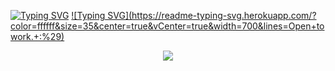 
[![Typing SVG](https://readme-typing-svg.herokuapp.com/?color=ffffff&size=35&center=true&vCenter=true&width=1000&lines=Seja+Bem-vindo!!+:%29)](https://git.io/typing-svg)
[![Typing SVG](https://readme-typing-svg.herokuapp.com/?color=ffffff&size=35&center=true&vCenter=true&width=700&lines=Open+to work.+:%29)](https://git.io/typing-svg)
<div align="center">  
  <img  src="https://github-readme-stats.vercel.app/api/top-langs/?username=feliipecardosoo&layout=compact&hide_border=true&title_color=FFFFFF&text_color=FFFFFF&bg_color=0d1117" />

</div>
